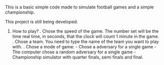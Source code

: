 This is a basic simple code made to simulate football games and a simple championship.

This project is still being developed.

1. How to play?
   . Chose the speed of the game. The number set will be the time real time, in seconds, that the clock will count 1 minute in the game.
   . Chose a team. You need to type the name of the team you want to play with.
   . Chose a mode of game:
       - Chose a adversary for a single game
       - The computer chose a random adversary for a single game
       - Championship simulator with quarter finals, semi finals and final.
   
   
